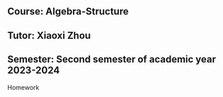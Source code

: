 ## Course: Algebra-Structure
## Tutor: Xiaoxi Zhou
## Semester: Second semester of academic year 2023-2024
Homework
